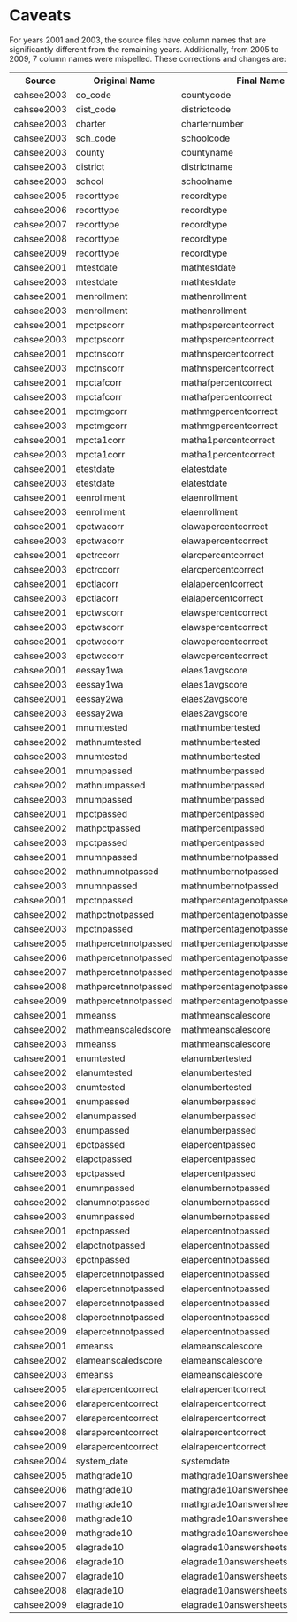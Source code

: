 
# Caveats

For years 2001 and 2003, the source files have column names that are significantly different from the remaining years. Additionally, from 2005 to 2009, 7 column names were mispelled. These corrections and changes are:

<table class="table-condensed">
<tr><th>Source     </th><th>Original Name</th><th>Final Name</th></tr>
<tr><td>cahsee2003</td><td>co_code             </td><td>countycode                      </td></tr>
<tr><td>cahsee2003</td><td>dist_code           </td><td>districtcode                    </td></tr>
<tr><td>cahsee2003</td><td>charter             </td><td>charternumber                   </td></tr>
<tr><td>cahsee2003</td><td>sch_code            </td><td>schoolcode                      </td></tr>
<tr><td>cahsee2003</td><td>county              </td><td>countyname                      </td></tr>
<tr><td>cahsee2003</td><td>district            </td><td>districtname                    </td></tr>
<tr><td>cahsee2003</td><td>school              </td><td>schoolname                      </td></tr>
<tr><td>cahsee2005</td><td>recorttype          </td><td>recordtype                      </td></tr>
<tr><td>cahsee2006</td><td>recorttype          </td><td>recordtype                      </td></tr>
<tr><td>cahsee2007</td><td>recorttype          </td><td>recordtype                      </td></tr>
<tr><td>cahsee2008</td><td>recorttype          </td><td>recordtype                      </td></tr>
<tr><td>cahsee2009</td><td>recorttype          </td><td>recordtype                      </td></tr>
<tr><td>cahsee2001</td><td>mtestdate           </td><td>mathtestdate                    </td></tr>
<tr><td>cahsee2003</td><td>mtestdate           </td><td>mathtestdate                    </td></tr>
<tr><td>cahsee2001</td><td>menrollment         </td><td>mathenrollment                  </td></tr>
<tr><td>cahsee2003</td><td>menrollment         </td><td>mathenrollment                  </td></tr>
<tr><td>cahsee2001</td><td>mpctpscorr          </td><td>mathpspercentcorrect            </td></tr>
<tr><td>cahsee2003</td><td>mpctpscorr          </td><td>mathpspercentcorrect            </td></tr>
<tr><td>cahsee2001</td><td>mpctnscorr          </td><td>mathnspercentcorrect            </td></tr>
<tr><td>cahsee2003</td><td>mpctnscorr          </td><td>mathnspercentcorrect            </td></tr>
<tr><td>cahsee2001</td><td>mpctafcorr          </td><td>mathafpercentcorrect            </td></tr>
<tr><td>cahsee2003</td><td>mpctafcorr          </td><td>mathafpercentcorrect            </td></tr>
<tr><td>cahsee2001</td><td>mpctmgcorr          </td><td>mathmgpercentcorrect            </td></tr>
<tr><td>cahsee2003</td><td>mpctmgcorr          </td><td>mathmgpercentcorrect            </td></tr>
<tr><td>cahsee2001</td><td>mpcta1corr          </td><td>matha1percentcorrect            </td></tr>
<tr><td>cahsee2003</td><td>mpcta1corr          </td><td>matha1percentcorrect            </td></tr>
<tr><td>cahsee2001</td><td>etestdate           </td><td>elatestdate                     </td></tr>
<tr><td>cahsee2003</td><td>etestdate           </td><td>elatestdate                     </td></tr>
<tr><td>cahsee2001</td><td>eenrollment         </td><td>elaenrollment                   </td></tr>
<tr><td>cahsee2003</td><td>eenrollment         </td><td>elaenrollment                   </td></tr>
<tr><td>cahsee2001</td><td>epctwacorr          </td><td>elawapercentcorrect             </td></tr>
<tr><td>cahsee2003</td><td>epctwacorr          </td><td>elawapercentcorrect             </td></tr>
<tr><td>cahsee2001</td><td>epctrccorr          </td><td>elarcpercentcorrect             </td></tr>
<tr><td>cahsee2003</td><td>epctrccorr          </td><td>elarcpercentcorrect             </td></tr>
<tr><td>cahsee2001</td><td>epctlacorr          </td><td>elalapercentcorrect             </td></tr>
<tr><td>cahsee2003</td><td>epctlacorr          </td><td>elalapercentcorrect             </td></tr>
<tr><td>cahsee2001</td><td>epctwscorr          </td><td>elawspercentcorrect             </td></tr>
<tr><td>cahsee2003</td><td>epctwscorr          </td><td>elawspercentcorrect             </td></tr>
<tr><td>cahsee2001</td><td>epctwccorr          </td><td>elawcpercentcorrect             </td></tr>
<tr><td>cahsee2003</td><td>epctwccorr          </td><td>elawcpercentcorrect             </td></tr>
<tr><td>cahsee2001</td><td>eessay1wa           </td><td>elaes1avgscore                  </td></tr>
<tr><td>cahsee2003</td><td>eessay1wa           </td><td>elaes1avgscore                  </td></tr>
<tr><td>cahsee2001</td><td>eessay2wa           </td><td>elaes2avgscore                  </td></tr>
<tr><td>cahsee2003</td><td>eessay2wa           </td><td>elaes2avgscore                  </td></tr>
<tr><td>cahsee2001</td><td>mnumtested          </td><td>mathnumbertested                </td></tr>
<tr><td>cahsee2002</td><td>mathnumtested       </td><td>mathnumbertested                </td></tr>
<tr><td>cahsee2003</td><td>mnumtested          </td><td>mathnumbertested                </td></tr>
<tr><td>cahsee2001</td><td>mnumpassed          </td><td>mathnumberpassed                </td></tr>
<tr><td>cahsee2002</td><td>mathnumpassed       </td><td>mathnumberpassed                </td></tr>
<tr><td>cahsee2003</td><td>mnumpassed          </td><td>mathnumberpassed                </td></tr>
<tr><td>cahsee2001</td><td>mpctpassed          </td><td>mathpercentpassed               </td></tr>
<tr><td>cahsee2002</td><td>mathpctpassed       </td><td>mathpercentpassed               </td></tr>
<tr><td>cahsee2003</td><td>mpctpassed          </td><td>mathpercentpassed               </td></tr>
<tr><td>cahsee2001</td><td>mnumnpassed         </td><td>mathnumbernotpassed             </td></tr>
<tr><td>cahsee2002</td><td>mathnumnotpassed    </td><td>mathnumbernotpassed             </td></tr>
<tr><td>cahsee2003</td><td>mnumnpassed         </td><td>mathnumbernotpassed             </td></tr>
<tr><td>cahsee2001</td><td>mpctnpassed         </td><td>mathpercentagenotpassed         </td></tr>
<tr><td>cahsee2002</td><td>mathpctnotpassed    </td><td>mathpercentagenotpassed         </td></tr>
<tr><td>cahsee2003</td><td>mpctnpassed         </td><td>mathpercentagenotpassed         </td></tr>
<tr><td>cahsee2005</td><td>mathpercetnnotpassed</td><td>mathpercentagenotpassed         </td></tr>
<tr><td>cahsee2006</td><td>mathpercetnnotpassed</td><td>mathpercentagenotpassed         </td></tr>
<tr><td>cahsee2007</td><td>mathpercetnnotpassed</td><td>mathpercentagenotpassed         </td></tr>
<tr><td>cahsee2008</td><td>mathpercetnnotpassed</td><td>mathpercentagenotpassed         </td></tr>
<tr><td>cahsee2009</td><td>mathpercetnnotpassed</td><td>mathpercentagenotpassed         </td></tr>
<tr><td>cahsee2001</td><td>mmeanss             </td><td>mathmeanscalescore              </td></tr>
<tr><td>cahsee2002</td><td>mathmeanscaledscore </td><td>mathmeanscalescore              </td></tr>
<tr><td>cahsee2003</td><td>mmeanss             </td><td>mathmeanscalescore              </td></tr>
<tr><td>cahsee2001</td><td>enumtested          </td><td>elanumbertested                 </td></tr>
<tr><td>cahsee2002</td><td>elanumtested        </td><td>elanumbertested                 </td></tr>
<tr><td>cahsee2003</td><td>enumtested          </td><td>elanumbertested                 </td></tr>
<tr><td>cahsee2001</td><td>enumpassed          </td><td>elanumberpassed                 </td></tr>
<tr><td>cahsee2002</td><td>elanumpassed        </td><td>elanumberpassed                 </td></tr>
<tr><td>cahsee2003</td><td>enumpassed          </td><td>elanumberpassed                 </td></tr>
<tr><td>cahsee2001</td><td>epctpassed          </td><td>elapercentpassed                </td></tr>
<tr><td>cahsee2002</td><td>elapctpassed        </td><td>elapercentpassed                </td></tr>
<tr><td>cahsee2003</td><td>epctpassed          </td><td>elapercentpassed                </td></tr>
<tr><td>cahsee2001</td><td>enumnpassed         </td><td>elanumbernotpassed              </td></tr>
<tr><td>cahsee2002</td><td>elanumnotpassed     </td><td>elanumbernotpassed              </td></tr>
<tr><td>cahsee2003</td><td>enumnpassed         </td><td>elanumbernotpassed              </td></tr>
<tr><td>cahsee2001</td><td>epctnpassed         </td><td>elapercentnotpassed             </td></tr>
<tr><td>cahsee2002</td><td>elapctnotpassed     </td><td>elapercentnotpassed             </td></tr>
<tr><td>cahsee2003</td><td>epctnpassed         </td><td>elapercentnotpassed             </td></tr>
<tr><td>cahsee2005</td><td>elapercetnnotpassed </td><td>elapercentnotpassed             </td></tr>
<tr><td>cahsee2006</td><td>elapercetnnotpassed </td><td>elapercentnotpassed             </td></tr>
<tr><td>cahsee2007</td><td>elapercetnnotpassed </td><td>elapercentnotpassed             </td></tr>
<tr><td>cahsee2008</td><td>elapercetnnotpassed </td><td>elapercentnotpassed             </td></tr>
<tr><td>cahsee2009</td><td>elapercetnnotpassed </td><td>elapercentnotpassed             </td></tr>
<tr><td>cahsee2001</td><td>emeanss             </td><td>elameanscalescore               </td></tr>
<tr><td>cahsee2002</td><td>elameanscaledscore  </td><td>elameanscalescore               </td></tr>
<tr><td>cahsee2003</td><td>emeanss             </td><td>elameanscalescore               </td></tr>
<tr><td>cahsee2005</td><td>elarapercentcorrect </td><td>elalrapercentcorrect            </td></tr>
<tr><td>cahsee2006</td><td>elarapercentcorrect </td><td>elalrapercentcorrect            </td></tr>
<tr><td>cahsee2007</td><td>elarapercentcorrect </td><td>elalrapercentcorrect            </td></tr>
<tr><td>cahsee2008</td><td>elarapercentcorrect </td><td>elalrapercentcorrect            </td></tr>
<tr><td>cahsee2009</td><td>elarapercentcorrect </td><td>elalrapercentcorrect            </td></tr>
<tr><td>cahsee2004</td><td>system_date         </td><td>systemdate                      </td></tr>
<tr><td>cahsee2005</td><td>mathgrade10         </td><td>mathgrade10answersheetsprocessed</td></tr>
<tr><td>cahsee2006</td><td>mathgrade10         </td><td>mathgrade10answersheetsprocessed</td></tr>
<tr><td>cahsee2007</td><td>mathgrade10         </td><td>mathgrade10answersheetsprocessed</td></tr>
<tr><td>cahsee2008</td><td>mathgrade10         </td><td>mathgrade10answersheetsprocessed</td></tr>
<tr><td>cahsee2009</td><td>mathgrade10         </td><td>mathgrade10answersheetsprocessed</td></tr>
<tr><td>cahsee2005</td><td>elagrade10          </td><td>elagrade10answersheetsprocessed </td></tr>
<tr><td>cahsee2006</td><td>elagrade10          </td><td>elagrade10answersheetsprocessed </td></tr>
<tr><td>cahsee2007</td><td>elagrade10          </td><td>elagrade10answersheetsprocessed </td></tr>
<tr><td>cahsee2008</td><td>elagrade10          </td><td>elagrade10answersheetsprocessed </td></tr>
<tr><td>cahsee2009</td><td>elagrade10          </td><td>elagrade10answersheetsprocessed </td></tr>
</table>





